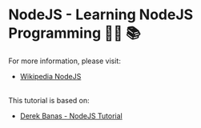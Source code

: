 # NodeJS - Learning NodeJS Programming 👨‍💻 📚

For more information, please visit: <br/>
<ul>
  <li><a href="https://pt.wikipedia.org/wiki/Node.js">Wikipedia NodeJS</a></li>
</ul>
</br>
This tutorial is based on:
<ul>
  <li><a href="https://www.youtube.com/playlist?list=PLGLfVvz_LVvSpxyVx5XcprEgvhJ1BzruD">Derek Banas - NodeJS Tutorial</a></li>
</ul>
